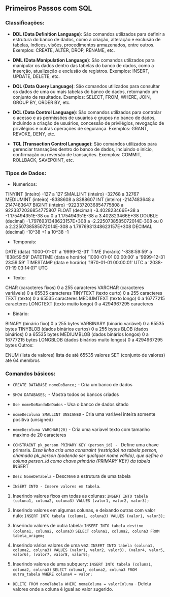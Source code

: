 ## Primeiros Passos com SQL

### Classificações:
* **DDL (Data Definition Language)**: São comandos utilizados para definir a estrutura do banco de dados, como a criação, alteração e exclusão de tabelas, índices, visões, procedimentos armazenados, entre outros. Exemplos: CREATE, ALTER, DROP, RENAME, etc.

* **DML (Data Manipulation Language)**: São comandos utilizados para manipular os dados dentro das tabelas do banco de dados, como a inserção, atualização e exclusão de registros. Exemplos: INSERT, UPDATE, DELETE, etc.

* **DQL (Data Query Language)**: São comandos utilizados para consultar os dados de uma ou mais tabelas do banco de dados, retornando um conjunto de resultados. Exemplos: SELECT, FROM, WHERE, JOIN, GROUP BY, ORDER BY, etc.

* **DCL (Data Control Language)**: São comandos utilizados para controlar o acesso e as permissões de usuários e grupos no banco de dados, incluindo a criação de usuários, concessão de privilégios, revogação de privilégios e outras operações de segurança. Exemplos: GRANT, REVOKE, DENY, etc.

* **TCL (Transaction Control Language)**: São comandos utilizados para gerenciar transações dentro do banco de dados, incluindo o início, confirmação ou reversão de transações. Exemplos: COMMIT, ROLLBACK, SAVEPOINT, etc.

### Tipos de Dados:

* Numericos:

TINYINT (inteiro) -127 a 127
SMALLINT (inteiro) -32768 a 32767
MEDIUMINT (inteiro) -8388608 a 8388607
INT (inteiro) -2147483648 a 2147483647
BIGINT (inteiro) -9223372036854775808 a 9223372036854775807
FLOAT (decimal) -3.402823466E+38 a -1.175494351E-38 ou 0 a 1.175494351E-38 a 3.402823466E+38
DOUBLE (decimal) -1.7976931348623157E+308 a -2.2250738585072014E-308 ou 0 a 2.2250738585072014E-308 a 1.7976931348623157E+308
DECIMAL (decimal) -10^38 +1 a 10^38 -1

* Temporais:

DATE (data) '1000-01-01' a '9999-12-31'
TIME (horário) '-838:59:59' a '838:59:59'
DATETIME (data e horário) '1000-01-01 00:00:00' a '9999-12-31 23:59:59'
TIMESTAMP (data e horário) '1970-01-01 00:00:01' UTC a '2038-01-19 03:14:07' UTC

* Texto:

CHAR (caracteres fixos) 0 a 255 caracteres
VARCHAR (caracteres variáveis) 0 a 65535 caracteres
TINYTEXT (texto curto) 0 a 255 caracteres
TEXT (texto) 0 a 65535 caracteres
MEDIUMTEXT (texto longo) 0 a 16777215 caracteres
LONGTEXT (texto muito longo) 0 a 4294967295 caracteres

* Binário:

BINARY (binário fixo) 0 a 255 bytes
VARBINARY (binário variável) 0 a 65535 bytes
TINYBLOB (dados binários curtos) 0 a 255 bytes
BLOB (dados binários) 0 a 65535 bytes
MEDIUMBLOB (dados binários longos) 0 a 16777215 bytes
LONGBLOB (dados binários muito longos) 0 a 4294967295 bytes
Outros:

ENUM (lista de valores) lista de até 65535 valores
SET (conjunto de valores) até 64 membros



### Comandos básicos:
* `CREATE DATABASE nomeDoBanco;` - Cria um banco de dados

* `SHOW DATABASES;` - Mostra todos os bancos criados

* `Use nomeDoBandoDeDados` - Usa o banco de dados sitado 

*  `nomeDecoluna SMALLINT UNSIGNED` - Cria uma variável inteira somente positiva (unsigned)

* `nomeDecoluna VARCHAR(20)` - Cria uma variavel texto com tamanho maximo de 20 caracteres

* `CONSTRAINT pk_person PRIMARY KEY (person_id) - ` Define uma chave primaria. *Essa linha cria uma constraint (restrição) na tabela person, chamada pk_person (podendo ser qualquer nome válido), que define a coluna person_id como chave primária (PRIMARY KEY) da tabela*
INSERT
* `Desc NomeDeTabela` - Descreve a estrutura de uma tabela

* `INSERT INTO - Insere valores em tabela`.
1. Inserindo valores fixos em todas as colunas:
    `INSERT INTO tabela (coluna1, coluna2, coluna3) VALUES (valor1, valor2, valor3);` 

2. Inserindo valores em algumas colunas, e deixando outras com valor nulo:
`INSERT INTO tabela (coluna1, coluna3) VALUES (valor1, valor3);`

3. Inserindo valores de outra tabela:
`INSERT INTO tabela_destino (coluna1, coluna2, coluna3)`
`SELECT coluna1, coluna2, coluna3 FROM tabela_origem;`

4. Inserindo vários valores de uma vez:
`INSERT INTO tabela (coluna1, coluna2, coluna3) VALUES (valor1, valor2, valor3), (valor4, valor5, valor6), (valor7, valor8, valor9);`

5. Inserindo valores de uma subquery:
`INSERT INTO tabela (coluna1, coluna2, coluna3)`
`SELECT coluna1, coluna2, coluna3 FROM outra_tabela WHERE coluna4 = valor;`

* `DELETE FROM nomeTabela WHERE nomeColuna = valorColuna` - Deleta valores onde a coluna é igual ao valor sugerido. 